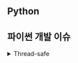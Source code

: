 ## Python

## 파이썬 개발 이슈
<details> 
<summary>Thread-safe</summary>
<div markdown="1">
https://box0830.tistory.com/333
</div>
</details>
